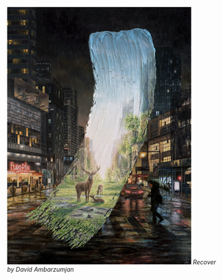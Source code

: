 <img src="./images/recover.jpg" alt="Recover by David Ambarzumjan" height="600px" width="429px" />
<i>Recover by David Ambarzumjan</i>
